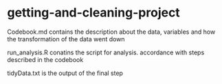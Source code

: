 # getting-and-cleaning-project

Codebook.md contains the description about the data, variables and how the transformation of the data went down

run_analysis.R conatins the script for analysis. accordance with steps described in the codebook

tidyData.txt is the output of the final step
